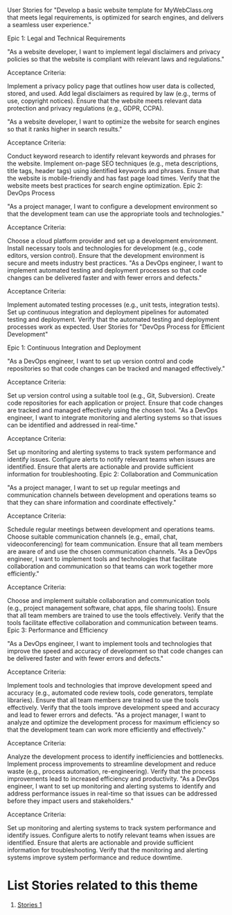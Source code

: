 User Stories for "Develop a basic website template for MyWebClass.org that meets legal requirements, is optimized for search engines, and delivers a seamless user experience."

Epic 1: Legal and Technical Requirements

"As a website developer, I want to implement legal disclaimers and privacy policies so that the website is compliant with relevant laws and regulations."

Acceptance Criteria:

Implement a privacy policy page that outlines how user data is collected, stored, and used.
Add legal disclaimers as required by law (e.g., terms of use, copyright notices).
Ensure that the website meets relevant data protection and privacy regulations (e.g., GDPR, CCPA).

"As a website developer, I want to optimize the website for search engines so that it ranks higher in search results."

Acceptance Criteria:

Conduct keyword research to identify relevant keywords and phrases for the website.
Implement on-page SEO techniques (e.g., meta descriptions, title tags, header tags) using identified keywords and phrases.
Ensure that the website is mobile-friendly and has fast page load times.
Verify that the website meets best practices for search engine optimization.
Epic 2: DevOps Process

"As a project manager, I want to configure a development environment so that the development team can use the appropriate tools and technologies."

Acceptance Criteria:

Choose a cloud platform provider and set up a development environment.
Install necessary tools and technologies for development (e.g., code editors, version control).
Ensure that the development environment is secure and meets industry best practices.
"As a DevOps engineer, I want to implement automated testing and deployment processes so that code changes can be delivered faster and with fewer errors and defects."

Acceptance Criteria:

Implement automated testing processes (e.g., unit tests, integration tests).
Set up continuous integration and deployment pipelines for automated testing and deployment.
Verify that the automated testing and deployment processes work as expected.
User Stories for "DevOps Process for Efficient Development"

Epic 1: Continuous Integration and Deployment

"As a DevOps engineer, I want to set up version control and code repositories so that code changes can be tracked and managed effectively."

Acceptance Criteria:

Set up version control using a suitable tool (e.g., Git, Subversion).
Create code repositories for each application or project.
Ensure that code changes are tracked and managed effectively using the chosen tool.
"As a DevOps engineer, I want to integrate monitoring and alerting systems so that issues can be identified and addressed in real-time."

Acceptance Criteria:

Set up monitoring and alerting systems to track system performance and identify issues.
Configure alerts to notify relevant teams when issues are identified.
Ensure that alerts are actionable and provide sufficient information for troubleshooting.
Epic 2: Collaboration and Communication

"As a project manager, I want to set up regular meetings and communication channels between development and operations teams so that they can share information and coordinate effectively."

Acceptance Criteria:

Schedule regular meetings between development and operations teams.
Choose suitable communication channels (e.g., email, chat, videoconferencing) for team communication.
Ensure that all team members are aware of and use the chosen communication channels.
"As a DevOps engineer, I want to implement tools and technologies that facilitate collaboration and communication so that teams can work together more efficiently."

Acceptance Criteria:

Choose and implement suitable collaboration and communication tools (e.g., project management software, chat apps, file sharing tools).
Ensure that all team members are trained to use the tools effectively.
Verify that the tools facilitate effective collaboration and communication between teams.
Epic 3: Performance and Efficiency

"As a DevOps engineer, I want to implement tools and technologies that improve the speed and accuracy of development so that code changes can be delivered faster and with fewer errors and defects."

Acceptance Criteria:

Implement tools and technologies that improve development speed and accuracy (e.g., automated code review tools, code generators, template libraries).
Ensure that all team members are trained to use the tools effectively.
Verify that the tools improve development speed and accuracy and lead to fewer errors and defects.
"As a project manager, I want to analyze and optimize the development process for maximum efficiency so that the development team can work more efficiently and effectively."

Acceptance Criteria:

Analyze the development process to identify inefficiencies and bottlenecks.
Implement process improvements to streamline development and reduce waste (e.g., process automation, re-engineering).
Verify that the process improvements lead to increased efficiency and productivity.
"As a DevOps engineer, I want to set up monitoring and alerting systems to identify and address performance issues in real-time so that issues can be addressed before they impact users and stakeholders."

Acceptance Criteria:

Set up monitoring and alerting systems to track system performance and identify issues.
Configure alerts to notify relevant teams when issues are identified.
Ensure that alerts are actionable and provide sufficient information for troubleshooting.
Verify that the monitoring and alerting systems improve system performance and reduce downtime.


# List Stories related to this theme
1. [Stories 1](/documentation/templates/theme/initiatives/epics/stories/tasks/task_template.md)